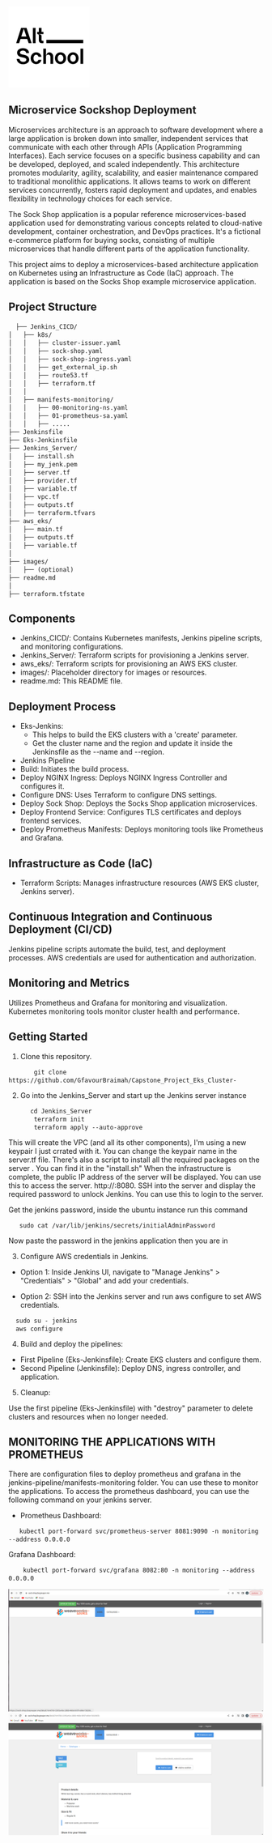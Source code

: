 ![prov](/images/alt.svg)

## Microservice Sockshop Deployment 

Microservices architecture is an approach to software development where a large application is broken down into smaller, independent services that communicate with each other through APIs (Application Programming Interfaces). Each service focuses on a specific business capability and can be developed, deployed, and scaled independently. This architecture promotes modularity, agility, scalability, and easier maintenance compared to traditional monolithic applications. It allows teams to work on different services concurrently, fosters rapid deployment and updates, and enables flexibility in technology choices for each service.

The Sock Shop application is a popular reference microservices-based application used for demonstrating various concepts related to cloud-native development, container orchestration, and DevOps practices. It's a fictional e-commerce platform for buying socks, consisting of multiple microservices that handle different parts of the application functionality.

This project aims to deploy a microservices-based architecture application on Kubernetes using an Infrastructure as Code (IaC) approach. The application is based on the Socks Shop example microservice application.

## Project Structure

 ```
   ├── Jenkins_CICD/
│   ├── k8s/
│   │   ├── cluster-issuer.yaml
│   │   ├── sock-shop.yaml
│   │   ├── sock-shop-ingress.yaml
│   │   ├── get_external_ip.sh
│   │   ├── route53.tf
│   │   ├── terraform.tf
│   │   
│   ├── manifests-monitoring/
│   │   ├── 00-monitoring-ns.yaml
│   │   ├── 01-prometheus-sa.yaml
│   │   ├── .....
├── Jenkinsfile
├── Eks-Jenkinsfile
├── Jenkins_Server/
│   ├── install.sh
│   ├── my_jenk.pem
│   ├── server.tf
│   ├── provider.tf
│   ├── variable.tf
│   ├── vpc.tf
│   ├── outputs.tf
│   ├── terraform.tfvars
├── aws_eks/
│   ├── main.tf
│   ├── outputs.tf
│   ├── variable.tf
│   
├── images/
│   ├── (optional)
├── readme.md
│
├── terraform.tfstate

 ```


 ## Components
* Jenkins_CICD/: Contains Kubernetes manifests, Jenkins pipeline scripts, and monitoring configurations.
* Jenkins_Server/: Terraform scripts for provisioning a Jenkins server.
* aws_eks/: Terraform scripts for provisioning an AWS EKS cluster.
* images/: Placeholder directory for images or resources.
* readme.md: This README file.


## Deployment Process
* Eks-Jenkins:
  - This helps to build the EKS clusters with a 'create' parameter.
  - Get the cluster name and the region and update it inside the Jenkinsfile as the --name and --region.  
* Jenkins Pipeline
* Build: Initiates the build process.
* Deploy NGINX Ingress: Deploys NGINX Ingress Controller and configures it.
* Configure DNS: Uses Terraform to configure DNS settings.
* Deploy Sock Shop: Deploys the Socks Shop application microservices.
* Deploy Frontend Service: Configures TLS certificates and deploys frontend services.
* Deploy Prometheus Manifests: Deploys monitoring tools like Prometheus and Grafana.

 ## Infrastructure as Code (IaC)
* Terraform Scripts: Manages infrastructure resources (AWS EKS cluster, Jenkins server).

## Continuous Integration and Continuous Deployment (CI/CD)
Jenkins pipeline scripts automate the build, test, and deployment processes.
AWS credentials are used for authentication and authorization.

## Monitoring and Metrics
Utilizes Prometheus and Grafana for monitoring and visualization.
Kubernetes monitoring tools monitor cluster health and performance.



## Getting Started
1. Clone this repository.

```
       git clone https://github.com/GfavourBraimah/Capstone_Project_Eks_Cluster-
```

2. Go into the Jenkins_Server and start up the Jenkins server instance 
```
      cd Jenkins_Server
       terraform init  
       terraform apply --auto-approve
```
This will create the VPC (and all its other components), I'm using  a new  keypair I just crrated  with it. You can change the keypair name in the server.tf file. There's also a script to install all the required packages on the server . You can find it in the "install.sh" When the infrastructure is complete, the public IP address of the server will be displayed. You can use this to access the server. http://<public-ip-address>:8080. SSH into the server and display the required password to unlock Jenkins. You can use this to login to the server.

Get the jenkins password, inside the ubuntu instance run this command 
```
   sudo cat /var/lib/jenkins/secrets/initialAdminPassword
```

Now paste the password in the jenkins application then you are in 

3. Configure AWS credentials in Jenkins.
  - Option 1: Inside Jenkins UI, navigate to "Manage Jenkins" > "Credentials" > "Global" and add your credentials.

  - Option 2: SSH into the Jenkins server and run aws configure to set AWS credentials. 
 ```
   sudo su - jenkins
   aws configure
```

4. Build and deploy the pipelines:

 * First Pipeline (Eks-Jenkinsfile): Create EKS clusters and configure them.
 * Second Pipeline (Jenkinsfile): Deploy DNS, ingress controller, and application.

5. Cleanup:

Use the first pipeline (Eks-Jenkinsfile) with "destroy" parameter to delete clusters and resources when no longer needed.



## MONITORING THE APPLICATIONS WITH PROMETHEUS
There are configuration files to deploy prometheus and grafana in the jenkins-pipeline/manifests-monitoring folder. You can use these to monitor the applications. To access the prometheus dashboard, you can use the following command on your jenkins server.

* Prometheus Dashboard:
```
   kubectl port-forward svc/prometheus-server 8081:9090 -n monitoring --address 0.0.0.0
```
Grafana Dashboard:
```
    kubectl port-forward svc/grafana 8082:80 -n monitoring --address 0.0.0.0
```    

![prov](/images/sockshop.png)
![prov](/images/shockapp2.png)
